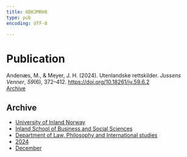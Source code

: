 ```yaml
---
title: 8DK3MRH8
type: pub
encoding: UTF-8

---
```

<h1>Publication</h1>
<article id="csl-bib-container-8DK3MRH8" class="csl-bib-container">
  <div class="csl-bib-body"> <div class="csl-entry">Andenæs, M., &#38; Meyer, J. H. (2024). Utenlandske rettskilder. <i>Jussens Venner</i>, <i>59</i>(6), 372–412. <a href="https://doi.org/10.18261/jv.59.6.2">https://doi.org/10.18261/jv.59.6.2</a></div> </div>
  <div class="csl-bib-buttons">
    <a href="#taxonomy-article-8DK3MRH8" alt="archive" class="csl-bib-button">Archive</a>
  </div>
  <div id="csl-bib-meta-container-8DK3MRH8"></div>
</article>
<div id="csl-bib-meta-8DK3MRH8" class="csl-bib-meta">
  <article id="taxonomy-article-8DK3MRH8" class="taxonomy-article">
    <h1>Archive</h1>
    <ul>
      <li><a href="{{< params subfolder >}}en/archive/?key=3DCRN523">University of Inland Norway</a></li>
      <li><a href="{{< params subfolder >}}en/archive/?key=DU8Q9LN9">Inland School of Business and Social Sciences</a></li>
      <li><a href="{{< params subfolder >}}en/archive/?key=ITYAG68H">Department of Law, Philosophy and International studies</a></li>
      <li><a href="{{< params subfolder >}}en/archive/?key=KVIAK4ZQ">2024</a></li>
      <li><a href="{{< params subfolder >}}en/archive/?key=IGZK8T9J">December</a></li>
    </ul>
  </article>
</div>

